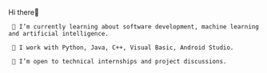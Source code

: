 Hi there👋

     👀 I’m currently learning about software development, machine learning and artificial intelligence.
     
     🌱 I work with Python, Java, C++, Visual Basic, Android Studio.
     
     💞️ I’m open to technical internships and project discussions.

<!---
IseLein/IseLein is a ✨ special ✨ repository because its `README.md` (this file) appears on your GitHub profile.
You can click the Preview link to take a look at your changes.
--->
